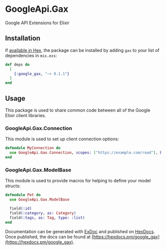 # GoogleApi.Gax

Google API Extensions for Elixir

## Installation

If [available in Hex](https://hex.pm/docs/publish), the package can be installed
by adding `gax` to your list of dependencies in `mix.exs`:

```elixir
def deps do
  [
    {:google_gax, "~> 0.1.1"}
  ]
end
```

## Usage

This package is used to share common code between all of the Google Elixir
client libraries.

### GoogleApi.Gax.Connection

This module is used to set up client connection options:

```elixir
defmodule MyConnection do
  use GoogleApi.Gax.Connection, scopes: ["https://example.com/read"], base_url: "https://api.example.com"
end
```

### GoogleApi.Gax.ModelBase

This module is used to provide macros for helping to define your model structs:

```elixir
defmodule Pet do
  use GoogleApi.Gax.ModelBase

  field(:id)
  field(:category, as: Category)
  field(:tags, as: Tag, type: :list)
end
```

Documentation can be generated with [ExDoc](https://github.com/elixir-lang/ex_doc)
and published on [HexDocs](https://hexdocs.pm). Once published, the docs can
be found at [https://hexdocs.pm/google_gax](https://hexdocs.pm/google_gax).

